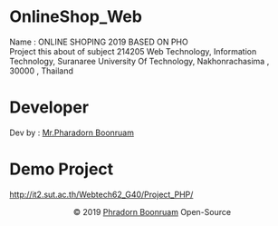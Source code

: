 # OnlineShop_Web
Name : ONLINE SHOPING 2019 BASED ON PHO <br/>
Project this about of subject 214205 Web Technology, Information Technology, Suranaree University Of Technology, Nakhonrachasima , 30000 , Thailand
# Developer
Dev by : <a href="https://www.facebook.com/PharadornB/">Mr.Pharadorn Boonruam </a> <br/>
# Demo Project
http://it2.sut.ac.th/Webtech62_G40/Project_PHP/ <br/>
<p align="center">© 2019 <a href="https://www.facebook.com/PharadornB/">Phradorn Boonruam</a> Open-Source</p>


